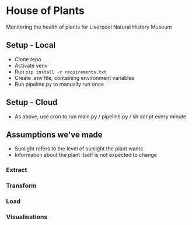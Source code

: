 # House of Plants

Monitoring the health of plants for Liverpool Natural History Museum

## Setup - Local

- Clone repo
- Activate venv
- Run `pip install -r requirements.txt`
- Create .env file, containing environment variables
- Run pipeline.py to manually run once

## Setup - Cloud

- As above, use cron to run main.py / pipeline.py / sh script every minute

## Assumptions we've made

- Sunlight refers to the level of sunlight the plant wants
- Information about the plant itself is not expected to change

### Extract

### Transform

### Load

### Visualisations
